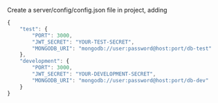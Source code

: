 Create a server/config/config.json file in project, adding

```javascript
{
    "test": {
        "PORT": 3000,
        "JWT_SECRET": "YOUR-TEST-SECRET",
        "MONGODB_URI": "mongodb://user:password@host:port/db-test"
    },
    "development": {
        "PORT": 3000,
        "JWT_SECRET": "YOUR-DEVELOPMENT-SECRET",
        "MONGODB_URI": "mongodb://user:password@host:port/db-dev"
    }
}